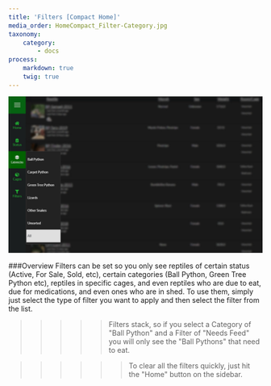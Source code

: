 ```yaml
---
title: 'Filters [Compact Home]'
media_order: HomeCompact_Filter-Category.jpg
taxonomy:
    category:
        - docs
process:
    markdown: true
    twig: true
---
```


![](HomeCompact_Filter-Category.jpg)

###Overview
Filters can be set so you only see reptiles of certain status (Active, For Sale, Sold, etc), certain categories (Ball Python, Green Tree Python etc), reptiles in specific cages, and even reptiles who are due to eat, due for medications, and even ones who are in shed. To use them, simply just select the type of filter you want to apply and then select the filter from the list.


>>>>> Filters stack, so if you select a Category of "Ball Python" and a Filter of "Needs Feed" you will only see the "Ball Pythons" that need to eat.

<!--
Separator
-->

>>>>>> To clear all the filters quickly, just hit the "Home" button on the sidebar.